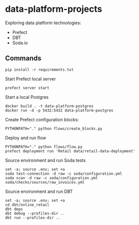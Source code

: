 # data-platform-projects

Exploring data platform technologies:

- Prefect
- DBT
- Soda.io


## Commands
```
pip install -r requirements.txt
```

Start Prefect local server
```
prefect server start
```

Start a local Postgres
```
docker build . -t data-platform-postgres
docker run -d -p 5432:5432 data-platform-postgres
```

Create Prefect configuration blocks:
```
PYTHONPATH="." python flows/create_blocks.py
```

Deploy and run flow
```
PYTHONPATH="." python flows/flow.py
prefect deployment run 'Retail data/retail-data-deployment'
```

Source environment and run Soda tests
```
set -a; source .env; set +a
soda test-connection -d raw -c soda/configuration.yml
soda scan -d raw -c soda/configuration.yml soda/checks/sources/raw_invoices.yml
```

Source environment and run DBT
```
set -a; source .env; set +a
cd dbt/online_retail
dbt deps
dbt debug --profiles-dir ..
dbt run --profiles-dir ..
```

